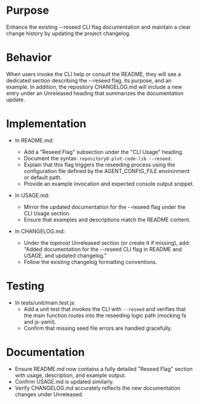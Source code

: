 # Purpose

Enhance the existing --reseed CLI flag documentation and maintain a clear change history by updating the project changelog.

# Behavior

When users invoke the CLI help or consult the README, they will see a dedicated section describing the --reseed flag, its purpose, and an example. In addition, the repository CHANGELOG.md will include a new entry under an Unreleased heading that summarizes the documentation update.

# Implementation

- In README.md:
  - Add a "Reseed Flag" subsection under the "CLI Usage" heading.
  - Document the syntax: `repository0-plot-code-lib --reseed`.
  - Explain that this flag triggers the reseeding process using the configuration file defined by the AGENT_CONFIG_FILE environment or default path.
  - Provide an example invocation and expected console output snippet.

- In USAGE.md:
  - Mirror the updated documentation for the --reseed flag under the CLI Usage section.
  - Ensure that examples and descriptions match the README content.

- In CHANGELOG.md:
  - Under the topmost Unreleased section (or create it if missing), add:
    "Added documentation for the --reseed CLI flag in README and USAGE, and updated changelog."
  - Follow the existing changelog formatting conventions.

# Testing

- In tests/unit/main.test.js:
  - Add a unit test that invokes the CLI with `--reseed` and verifies that the main function routes into the reseeding logic path (mocking fs and js-yaml).  
  - Confirm that missing seed file errors are handled gracefully.

# Documentation

- Ensure README.md now contains a fully detailed "Reseed Flag" section with usage, description, and example output.  
- Confirm USAGE.md is updated similarly.  
- Verify CHANGELOG.md accurately reflects the new documentation changes under Unreleased.
